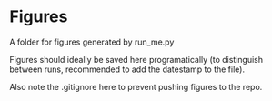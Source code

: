 # Figures

A folder for figures generated by run_me.py

Figures should ideally be saved here programatically (to distinguish between runs, recommended to add the datestamp to the file).

Also note the .gitignore here to prevent pushing figures to the repo.